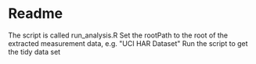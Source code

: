 Readme
======

The script is called run_analysis.R
Set the rootPath to the root of the extracted measurement data, e.g. "UCI HAR Dataset"
Run the script to get the tidy data set


